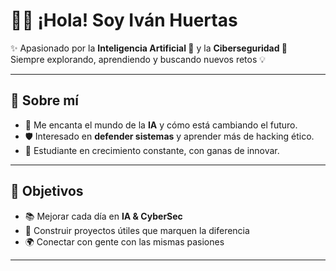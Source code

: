 # 👨‍💻 ¡Hola! Soy **Iván Huertas**  

✨ Apasionado por la **Inteligencia Artificial 🤖** y la **Ciberseguridad 🔐**  
Siempre explorando, aprendiendo y buscando nuevos retos 💡  

---

## 🌟 Sobre mí  
- 🧠 Me encanta el mundo de la **IA** y cómo está cambiando el futuro.  
- 🛡️ Interesado en **defender sistemas** y aprender más de hacking ético.  
- 🚀 Estudiante en crecimiento constante, con ganas de innovar.  

---

## 🎯 Objetivos  
- 📚 Mejorar cada día en **IA & CyberSec**  
- 💼 Construir proyectos útiles que marquen la diferencia  
- 🌍 Conectar con gente con las mismas pasiones  

---


